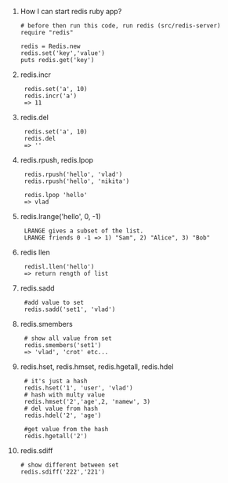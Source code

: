 1.  How I can start redis ruby app?
  
        # before then run this code, run redis (src/redis-server)
        require "redis"

        redis = Redis.new
        redis.set('key','value')
        puts redis.get('key')
2. redis.incr
  
        redis.set('a', 10)
        redis.incr('a')
        => 11
3. redis.del
        
        redis.set('a', 10)
        redis.del
        => ''
4. redis.rpush, redis.lpop
    
        redis.rpush('hello', 'vlad')
        redis.rpush('hello', 'nikita')
        
        redis.lpop 'hello'
        => vlad
5. redis.lrange('hello', 0, -1)
    
        LRANGE gives a subset of the list.
        LRANGE friends 0 -1 => 1) "Sam", 2) "Alice", 3) "Bob"
6. redis llen
    
        redisl.llen('hello')
        => return rength of list
7. redis.sadd

        #add value to set
        redis.sadd('set1', 'vlad')
8. redis.smembers

        # show all value from set 
        redis.smembers('set1')
        => 'vlad', 'crot' etc...
9. redis.hset, redis.hmset, redis.hgetall, redis.hdel

        # it's just a hash
        redis.hset('1', 'user', 'vlad')
        # hash with multy value
        redis.hmset('2','age',2, 'namew', 3)
        # del value from hash 
        redis.hdel('2', 'age')
        
        #get value from the hash
        redis.hgetall('2')
10. redis.sdiff
        
        # show different between set
        redis.sdiff('222','221')

        
        
